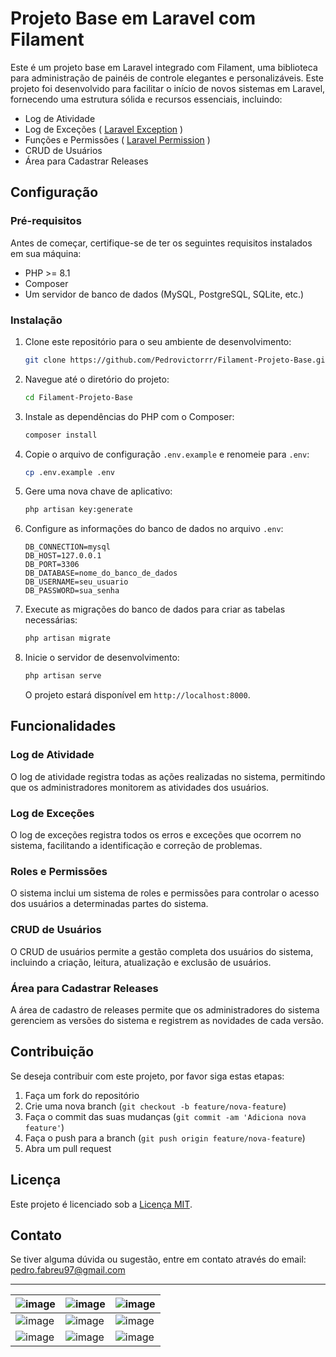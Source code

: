 # Projeto Base em Laravel com Filament

Este é um projeto base em Laravel integrado com Filament, uma biblioteca para administração de painéis de controle elegantes e personalizáveis. Este projeto foi desenvolvido para facilitar o início de novos sistemas em Laravel, fornecendo uma estrutura sólida e recursos essenciais, incluindo:

- Log de Atividade
- Log de Exceções ( [Laravel Exception](https://spatie.be/docs/laravel-permission/v6/advanced-usage/exceptions) )
- Funções e Permissões ( [Laravel Permission](https://spatie.be/index.php/docs/laravel-permission/v6/introduction) )
- CRUD de Usuários 
- Área para Cadastrar Releases

## Configuração

### Pré-requisitos

Antes de começar, certifique-se de ter os seguintes requisitos instalados em sua máquina:

- PHP >= 8.1
- Composer
- Um servidor de banco de dados (MySQL, PostgreSQL, SQLite, etc.)

### Instalação

1. Clone este repositório para o seu ambiente de desenvolvimento:

   ```bash
   git clone https://github.com/Pedrovictorrr/Filament-Projeto-Base.git
   ```

2. Navegue até o diretório do projeto:

   ```bash
   cd Filament-Projeto-Base
   ```

3. Instale as dependências do PHP com o Composer:

   ```bash
   composer install
   ```

4. Copie o arquivo de configuração `.env.example` e renomeie para `.env`:

   ```bash
   cp .env.example .env
   ```

5. Gere uma nova chave de aplicativo:

   ```bash
   php artisan key:generate
   ```

6. Configure as informações do banco de dados no arquivo `.env`:

   ```dotenv
   DB_CONNECTION=mysql
   DB_HOST=127.0.0.1
   DB_PORT=3306
   DB_DATABASE=nome_do_banco_de_dados
   DB_USERNAME=seu_usuario
   DB_PASSWORD=sua_senha
   ```

7. Execute as migrações do banco de dados para criar as tabelas necessárias:

   ```bash
   php artisan migrate
   ```

8. Inicie o servidor de desenvolvimento:

    ```bash
    php artisan serve
    ```

    O projeto estará disponível em `http://localhost:8000`.

## Funcionalidades

### Log de Atividade

O log de atividade registra todas as ações realizadas no sistema, permitindo que os administradores monitorem as atividades dos usuários.

### Log de Exceções

O log de exceções registra todos os erros e exceções que ocorrem no sistema, facilitando a identificação e correção de problemas.

### Roles e Permissões

O sistema inclui um sistema de roles e permissões para controlar o acesso dos usuários a determinadas partes do sistema.

### CRUD de Usuários

O CRUD de usuários permite a gestão completa dos usuários do sistema, incluindo a criação, leitura, atualização e exclusão de usuários.

### Área para Cadastrar Releases

A área de cadastro de releases permite que os administradores do sistema gerenciem as versões do sistema e registrem as novidades de cada versão.

## Contribuição

Se deseja contribuir com este projeto, por favor siga estas etapas:

1. Faça um fork do repositório
2. Crie uma nova branch (`git checkout -b feature/nova-feature`)
3. Faça o commit das suas mudanças (`git commit -am 'Adiciona nova feature'`)
4. Faça o push para a branch (`git push origin feature/nova-feature`)
5. Abra um pull request

## Licença

Este projeto é licenciado sob a [Licença MIT](LICENSE).

## Contato

Se tiver alguma dúvida ou sugestão, entre em contato através do email: pedro.fabreu97@gmail.com

---



| ![image](https://github.com/Pedrovictorrr/Filament-Projeto-Base/assets/82172897/a0db7e15-00e1-40f3-8a22-e0542e48a96d) | ![image](https://github.com/Pedrovictorrr/Filament-Projeto-Base/assets/82172897/f652ed2c-a9cc-477a-ad79-76ba7816c377) | ![image](https://github.com/Pedrovictorrr/Filament-Projeto-Base/assets/82172897/3510557e-404c-4d65-84f8-0ecea1e50497) |
| --- | --- | --- |
| ![image](https://github.com/Pedrovictorrr/Filament-Projeto-Base/assets/82172897/000d1ac1-9505-4242-9d10-16ecb97f1bdd) | ![image](https://github.com/Pedrovictorrr/Filament-Projeto-Base/assets/82172897/8ae5a942-4804-4c63-a184-aa7b4c4d6c2c) | ![image](https://github.com/Pedrovictorrr/Filament-Projeto-Base/assets/82172897/a32ecb00-c36a-42f2-a28d-ba516cd36c7c) |
| ![image](https://github.com/Pedrovictorrr/Filament-Projeto-Base/assets/82172897/5d09c8a6-99f7-43a2-93ab-c4d6b5dd7859) | ![image](https://github.com/Pedrovictorrr/Filament-Projeto-Base/assets/82172897/5294de53-875e-47fa-9e30-31a94d1a7181) | ![image](https://github.com/Pedrovictorrr/Filament-Projeto-Base/assets/82172897/12513f53-2aa8-4fa8-9558-d0372c95fece) |
